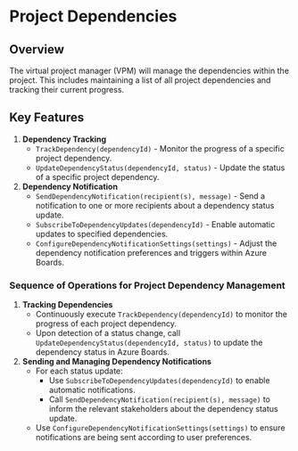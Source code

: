 # Project Dependencies

## Overview

The virtual project manager (VPM) will manage the dependencies within the project. This includes maintaining a list of all project dependencies and tracking their current progress.

## Key Features

1. **Dependency Tracking**
   - `TrackDependency(dependencyId)` - Monitor the progress of a specific project dependency.
   - `UpdateDependencyStatus(dependencyId, status)` - Update the status of a specific project dependency.
2. **Dependency Notification**
   - `SendDependencyNotification(recipient(s), message)` - Send a notification to one or more recipients about a dependency status update.
   - `SubscribeToDependencyUpdates(dependencyId)` - Enable automatic updates to specified dependencies.
   - `ConfigureDependencyNotificationSettings(settings)` - Adjust the dependency notification preferences and triggers within Azure Boards.

### Sequence of Operations for Project Dependency Management

1. **Tracking Dependencies**
   - Continuously execute `TrackDependency(dependencyId)` to monitor the progress of each project dependency.
   - Upon detection of a status change, call `UpdateDependencyStatus(dependencyId, status)` to update the dependency status in Azure Boards.
2. **Sending and Managing Dependency Notifications**
   - For each status update:
     - Use `SubscribeToDependencyUpdates(dependencyId)` to enable automatic notifications.
     - Call `SendDependencyNotification(recipient(s), message)` to inform the relevant stakeholders about the dependency status update.
   - Use `ConfigureDependencyNotificationSettings(settings)` to ensure notifications are being sent according to user preferences.
